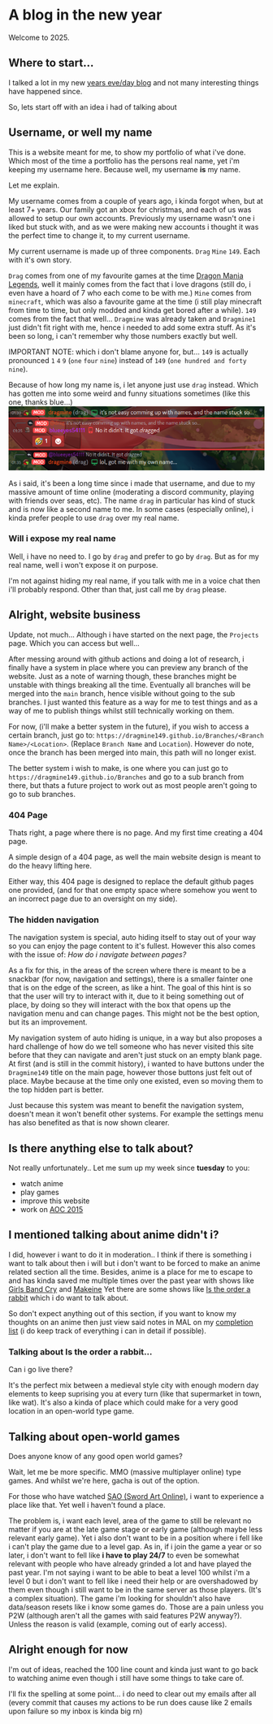 # A blog in the new year
Welcome to 2025.

## Where to start...
I talked a lot in my new [years eve/day blog](https://dragmine149.github.io/Blog?blog=2024-12-31) and not many interesting things have happened since.

So, lets start off with an idea i had of talking about

## Username, or well my name
This is a website meant for me, to show my portfolio of what i've done. Which most of the time a portfolio has the persons real name, yet i'm keeping my username here.
Because well, my username **is** my name.

Let me explain.

My username comes from a couple of years ago, i kinda forgot when, but at least 7+ years. Our family got an xbox for christmas, and each of us was allowed to setup our own accounts.
Previously my username wasn't one i liked but stuck with, and as we were making new accounts i thought it was the perfect time to change it, to my current username.

My current username is made up of three components. `Drag` `Mine` `149`. Each with it's own story.

`Drag` comes from one of my favourite games at the time [Dragon Mania Legends](https://dragonmanialegends.com/), well it mainly comes from the fact that i love dragons (still do, i even have a hoard of 7 who each come to be with me.)
`Mine` comes from `minecraft`, which was also a favourite game at the time (i still play minecraft from time to time, but only modded and kinda get bored after a while).
`149` comes from the fact that well... `Dragmine` was already taken and `Dragmine1` just didn't fit right with me, hence i needed to add some extra stuff. As it's been so long, i can't remember why those numbers exactly but well.

IMPORTANT NOTE: which i don't blame anyone for, but... `149` is actually pronounced `1` `4` `9` (`one` `four` `nine`) instead of `149` (`one hundred and forty nine`).

Because of how long my name is, i let anyone just use `drag` instead. Which has gotten me into some weird and funny situations sometimes (like this one, thanks blue...)
![Blue using my own name against me](Blog/Assets/2025-1-4/Screenshot_20241223_013615.png)

As i said, it's been a long time since i made that username, and due to my massive amount of time online (moderating a discord community, playing with friends over seas, etc). The name `drag` in particular has kind of stuck and is now like a second name to me.
In some cases (especially online), i kinda prefer people to use `drag` over my real name.

### Will i expose my real name
Well, i have no need to. I go by `drag` and prefer to go by `drag`. But as for my real name, well i won't expose it on purpose.

I'm not against hiding my real name, if you talk with me in a voice chat then i'll probably respond. Other than that, just call me by `drag` please.

## Alright, website business
Update, not much...
Although i have started on the next page, the `Projects` page. Which you can access but well...

After messing around with github actions and doing a lot of research, i finally have a system in place where you can preview any branch of the website. Just as a note of warning though, these branches might be unstable with things breaking all the time.
Eventually all branches will be merged into the `main` branch, hence visible without going to the sub branches. I just wanted this feature as a way for me to test things and as a way of me to publish things whilst still technically working on them.

For now, (i'll make a better system in the future), if you wish to access a certain branch, just go to: `https://dragmine149.github.io/Branches/<Branch Name>/<Location>`. (Replace `Branch Name` and `Location`). However do note, once the branch has been merged
into main, this path will no longer exist.

The better system i wish to make, is one where you can just go to `https://dragmine149.github.io/Branches` and go to a sub branch from there, but thats a future project to work out as most people aren't going to go to sub branches.

### 404 Page
Thats right, a page where there is no page. And my first time creating a 404 page.

A simple design of a 404 page, as well the main website design is meant to do the heavy lifting here.

Either way, this 404 page is designed to replace the default github pages one provided, (and for that one empty space where somehow you went to an incorrect page due to an oversight on my side).

### The hidden navigation
The navigation system is special, auto hiding itself to stay out of your way so you can enjoy the page content to it's fullest. However this also comes with the issue of: *How do i navigate between pages?*

As a fix for this, in the areas of the screen where there is meant to be a snackbar (for now, navigation and settings), there is a smaller fainter one that is on the edge of the screen, as like a hint.
The goal of this hint is so that the user will try to interact with it, due to it being something out of place, by doing so they will interact with the box that opens up the navigation menu and can change pages. This might not be the best option, but its an improvement.

My navigation system of auto hiding is unique, in a way but also proposes a hard challenge of how do we tell someone who has never visited this site before that they can navigate and aren't just stuck on an empty blank page.
At first (and is still in the commit history), i wanted to have buttons under the `Dragmine149` title on the main page, however those buttons just felt out of place. Maybe because at the time only one existed, even so moving them to the top hidden part is better.

Just because this system was meant to benefit the navigation system, doesn't mean it won't benefit other systems. For example the settings menu has also benefited as that is now shown clearer.

## Is there anything else to talk about?
Not really unfortunately.. Let me sum up my week since **tuesday** to you:
- watch anime
- play games
- improve this website
- work on [AOC 2015](https://adventofcode.com/2015)

## I mentioned talking about anime didn't i?
I did, however i want to do it in moderation.. I think if there is something i want to talk about then i will but i don't want to be forced to make an anime related section all the time.
Besides, anime is a place for me to escape to and has kinda saved me multiple times over the past year with shows like [Girls Band Cry](https://myanimelist.net/anime/55102/Girls_Band_Cry) and [Makeine](https://myanimelist.net/anime/57524/Make_Heroine_ga_Oosugiru)
Yet there are some shows like [Is the order a rabbit](https://myanimelist.net/anime/21273/Gochuumon_wa_Usagi_desu_ka) which i do want to talk about.

So don't expect anything out of this section, if you want to know my thoughts on an anime then just view said notes in MAL on my [completion list](https://myanimelist.net/animelist/dragmine?status=2) (i do keep track of everything i can in detail if possible).

### Talking about Is the order a rabbit...
Can i go live there?

It's the perfect mix between a medieval style city with enough modern day elements to keep suprising you at every turn (like that supermarket in town, like wat).
It's also a kinda of place which could make for a very good location in an open-world type game.

## Talking about open-world games
Does anyone know of any good open world games?

Wait, let me be more specific. MMO (massive multiplayer online) type games. And whilst we're here, gacha is out of the option.

For those who have watched [SAO (Sword Art Online)](https://myanimelist.net/anime/11757/Sword_Art_Online), i want to experience a place like that. Yet well i haven't found a place.

The problem is, i want each level, area of the game to still be relevant no matter if you are at the late game stage or early game (although maybe less relevant early game). Yet i also don't want to be in a position where i fell like i can't play the game due to
a level gap. As in, if i join the game a year or so later, i don't want to fell like **i have to play 24/7** to even be somewhat relevant with people who have already grinded a lot and have played the past year. I'm not saying i want to be able to beat a level 100
whilst i'm a level 0 but i don't want to fell like i need their help or are overshadowed by them even though i still want to be in the same server as those players. (It's a complex situation).
The game i'm looking for shouldn't also have data/season resets like i know some games do. Those are a pain unless you P2W (although aren't all the games with said features P2W anyway?). Unless the reason is valid (example, coming out of early access).

## Alright enough for now
I'm out of ideas, reached the 100 line count and kinda just want to go back to watching anime even though i still have some things to take care of.

I'll fix the spelling at some point... i do need to clear out my emails after all (every commit that causes my actions to be run does cause like 2 emails upon failure so my inbox is kinda big rn)

